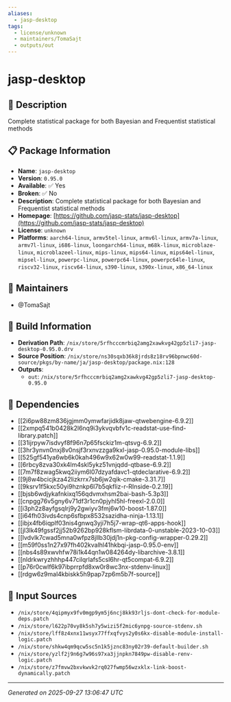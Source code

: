 ```yaml
---
aliases:
  - jasp-desktop
tags:
  - license/unknown
  - maintainers/TomaSajt
  - outputs/out
---
```


# jasp-desktop

## 📝 Description

Complete statistical package for both Bayesian and Frequentist statistical methods

## 📋 Package Information

- **Name**: `jasp-desktop`
- **Version**: `0.95.0`
- **Available**: ✅ Yes
- **Broken**: ✅ No
- **Description**: Complete statistical package for both Bayesian and Frequentist statistical methods
- **Homepage**: [https://github.com/jasp-stats/jasp-desktop](https://github.com/jasp-stats/jasp-desktop)
- **License**: `unknown`
- **Platforms**: `aarch64-linux`, `armv5tel-linux`, `armv6l-linux`, `armv7a-linux`, `armv7l-linux`, `i686-linux`, `loongarch64-linux`, `m68k-linux`, `microblaze-linux`, `microblazeel-linux`, `mips-linux`, `mips64-linux`, `mips64el-linux`, `mipsel-linux`, `powerpc-linux`, `powerpc64-linux`, `powerpc64le-linux`, `riscv32-linux`, `riscv64-linux`, `s390-linux`, `s390x-linux`, `x86_64-linux`
## 👥 Maintainers

- @TomaSajt


## 🔧 Build Information

- **Derivation Path**: `/nix/store/5rfhcccmrbiq2amg2xawkvg42gp5zli7-jasp-desktop-0.95.0.drv`
- **Source Position**: `/nix/store/ns30sqxb36k8jrds8z18rv96bpnwc60d-source/pkgs/by-name/ja/jasp-desktop/package.nix:128`
- **Outputs**:
  - `out`:  `/nix/store/5rfhcccmrbiq2amg2xawkvg42gp5zli7-jasp-desktop-0.95.0`

## 🔗 Dependencies

- [[2i6pw88zm836jgjmm0ymwfarjidk8jaw-qtwebengine-6.9.2]]
- [[2xmpq541b0428k2l6nq9i3ykvqvbfv1c-readstat-use-find-library.patch]]
- [[31ijrpyw7isdvyf8f96n7p65fsckiz1m-qtsvg-6.9.2]]
- [[3hr3ynvn0nxj8v0nsjf3rxnvzzga9kxl-jasp-0.95.0-module-libs]]
- [[525gf541ya6wb6k0kah496w9x62w0w99-readstat-1.1.9]]
- [[6rbcy8zva30xk4lm4skl5ykz51vnjqdd-qtbase-6.9.2]]
- [[7m7f8zwag5kwq2iiym6l07dzyafdavc1-qtdeclarative-6.9.2]]
- [[9j8w4bcicjkza42lizkrrx7sb6jw2qik-cmake-3.31.7]]
- [[9ksrv1f5kxc50yi9hznkp6l7b5qkfliz-r-RInside-0.2.19]]
- [[bjsb6wdjykafnkixq156qdvmxhsm2bai-bash-5.3p3]]
- [[cnpgg76v5gny6v71df3r1cn0pjyhl5hl-freexl-2.0.0]]
- [[i3ph2z8ayfgsqlrj9y2gwiyv3fmj6w10-boost-1.87.0]]
- [[i64fh03ivds4cnp6sfbpx8532sazidha-ninja-1.13.1]]
- [[ibjx4fb6iqplf03nis4gnwq3yji7h5j7-wrap-qt6-apps-hook]]
- [[jl3lk49fgssf2jj52b9262bp928kflsm-librdata-0-unstable-2023-10-03]]
- [[lvdvlk7cwad5mna0wfpz8jllb30jdj1n-pkg-config-wrapper-0.29.2]]
- [[m59f0ss1n27x97fh402kvalhl41hkbqi-jasp-0.95.0-env]]
- [[nbs4s89xwvhfw78i1k44qn1w084264dy-libarchive-3.8.1]]
- [[nldrkwryzhhhp447cilqrlafs5csl6hr-qt5compat-6.9.2]]
- [[p76r0cwlf6k97ibprrpfd8xw0r8wc3nx-stdenv-linux]]
- [[rdgw6z9mal4kbiskk5h9pap7zp6m5b7f-source]]

## 📁 Input Sources

- `/nix/store/4qipmyx9fv0mgp9ym5j6ncj8kk93rljs-dont-check-for-module-deps.patch`
- `/nix/store/l622p70vy8k5sh7y5wizi5f2mic6ynpg-source-stdenv.sh`
- `/nix/store/lff8z4xnx11wsyx77ffxqfvys2y0s6kx-disable-module-install-logic.patch`
- `/nix/store/shkw4qm9qcw5sc5n1k5jznc83ny02r39-default-builder.sh`
- `/nix/store/yzlf2j9n6g7w96s97xa3jjnpkn7849pw-disable-renv-logic.patch`
- `/nix/store/z7fmvw2bxvkwvk2rq027fwmp56wzxklx-link-boost-dynamically.patch`

---
*Generated on 2025-09-27 13:06:47 UTC*
